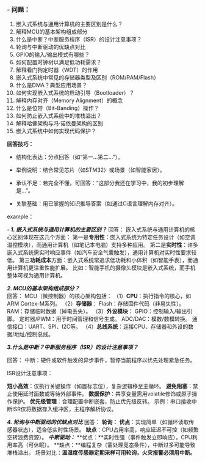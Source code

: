 ### - **问题：**

1. 嵌入式系统与通用计算机的主要区别是什么？
2. 解释MCU的基本架构组成部分
3. 什么是中断？中断服务程序（ISR）的设计注意事项？
4. 轮询与中断驱动的优缺点对比
5. GPIO的输入/输出模式有哪些？
6. 如何配置时钟树以满足低功耗需求？
7. 解释看门狗定时器（WDT）的作用
8. 嵌入式系统中常见的存储器类型及区别（ROM/RAM/Flash）
9. 什么是DMA？典型应用场景？
10. 如何实现嵌入式系统的启动引导（Bootloader）？
11. 解释内存对齐（Memory Alignment）的概念
12. 什么是位带（Bit-Banding）操作？
13. 如何防止嵌入式系统中的堆栈溢出？
14. 解释哈佛架构与冯·诺依曼架构的区别
15. 嵌入式系统中如何实现代码保护？

**回答技巧：**

- 结构化表达：分点回答（如“第一…第二…”）。

- 举例说明：结合常见芯片（如STM32）或场景（如智能家居）。
 
- 承认不足：若完全不懂，可回答：“这部分我还在学习中，我的初步理解是…”。
 
- 关联基础：用已掌握的知识推导答案（如通过C语言理解内存对齐）。

example：

**_- 1. 嵌入式系统与通用计算机的主要区别？_**
回答：
嵌入式系统与通用计算机的核心区别体现在这几个方面：
第一是**专用性**：嵌入式系统为特定任务设计（如空调温控模块），而通用计算机（如笔记本电脑）支持多种应用。
第二是**实时性**：许多嵌入式系统需实时响应事件（如汽车安全气囊触发），通用计算机对实时性要求较低。
第三**功耗成本**方面：嵌入式系统常追求低功耗和小体积（如智能手表），而通用计算机更注重性能扩展。
比如：智能手机的摄像头模块是嵌入式系统，而手机整体可视为通用计算机。

 **_2. MCU的基本架构组成部分？_**
回答：
MCU（微控制器）的核心架构包括：
（1）**CPU**：执行指令的核心，如ARM Cortex-M系列。
（2）**存储器**：
Flash：存储固件代码（非易失性）。
RAM：存储临时数据（掉电丢失）。
（3）**外设模块**：
GPIO：控制输入/输出引脚。
定时器/PWM：用于时间管理和信号生成。
ADC/DAC：模数/数模转换。
通信接口：UART、SPI、I2C等。
（4）**总线系统**：连接CPU、存储器和外设的数据/地址/控制总线。

**_3.什么是中断？中断服务程序（ISR）的设计注意事项？_**

回答：
中断：硬件或软件触发的异步事件，暂停当前程序以优先处理紧急任务。

ISR设计注意事项：

**短小高效**：仅执行关键操作（如置标志位），复杂逻辑移至主循环。
**避免阻塞**：禁止使用延时函数或等待外部事件。
**数据保护**：共享变量需用volatile修饰或原子操作保护。
**优先级管理**：合理配置中断嵌套，防止优先级反转。
示例：串口接收中断ISR仅将数据存入缓冲区，主程序解析协议。

**_4. 轮询与中断驱动的优缺点对比_**
回答：
**轮询：**
**优点**：实现简单（如循环读取传感器状态），适合低实时性场景。
**缺点**：CPU占用率高，响应延迟不可控（如频繁空转浪费资源）。
**_中断驱动：_**
**优点：**实时性强（事件触发立即响应），CPU利用率高（可休眠）。
**缺点：**编程复杂（需处理竞态条件），中断过多可能导致堆栈溢出。
场景对比：**温湿度传感器定期采样可用轮询，火灾报警必须用中断。**
